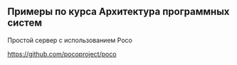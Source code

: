 ## Примеры по курса Архитектура программных систем


Простой сервер с использованием Poco 

https://github.com/pocoproject/poco
